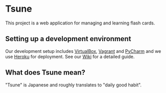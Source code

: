 Tsune
=====
This project is a web application for managing and learning flash cards.

Setting up a development environment
------------------------------------
Our development setup includes [VirtualBox](https://www.virtualbox.org), [Vagrant](http://www.vagrantup.com/) and [PyCharm](http://www.jetbrains.com/pycharm/) and we use [Heroku](https://www.heroku.com/) for deployment.
See our [Wiki](https://github.com/DummyDivision/tsune/wiki/develop) for a detailed guide.

What does Tsune mean?
---------------------
"Tsune" is Japanese and roughly translates to "daily good habit".
